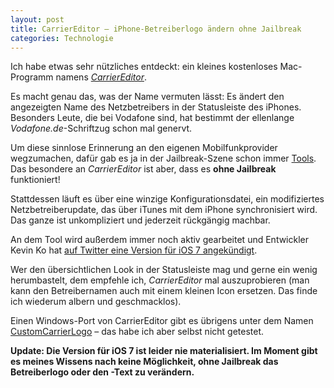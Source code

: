 ```yaml
---
layout: post
title: CarrierEditor – iPhone-Betreiberlogo ändern ohne Jailbreak
categories: Technologie
---
```


Ich habe etwas sehr nützliches entdeckt: ein kleines kostenloses Mac-Programm namens [*CarrierEditor*](http://uhelios.com/downloads/).

Es macht genau das, was der Name vermuten lässt: Es ändert den angezeigten Name des Netzbetreibers in der Statusleiste des iPhones. Besonders Leute, die bei Vodafone sind, hat bestimmt der ellenlange *Vodafone.de*-Schriftzug schon mal genervt.

Um diese sinnlose Erinnerung an den eigenen Mobilfunkprovider wegzumachen, dafür gab es ja in der Jailbreak-Szene schon immer [Tools](http://www.ijailbreak.com/cydia/zeppelin-cydia-tweak/). Das besondere an *CarrierEditor* ist aber, dass es **ohne Jailbreak** funktioniert!

Stattdessen läuft es über eine winzige Konfigurationsdatei, ein modifiziertes Netzbetreiberupdate, das über iTunes mit dem iPhone synchronisiert wird. Das ganze ist unkompliziert und jederzeit rückgängig machbar.

An dem Tool wird außerdem immer noch aktiv gearbeitet und Entwickler Kevin Ko hat [auf Twitter eine Version für iOS 7 angekündigt](https://twitter.com/uhelios/statuses/345689363218300928).

Wer den übersichtlichen Look in der Statusleiste mag und gerne ein wenig herumbastelt, dem empfehle ich, *CarrierEditor* mal auszuprobieren (man kann den Betreibernamen auch mit einem kleinen Icon ersetzen. Das finde ich wiederum albern und geschmacklos).

Einen Windows-Port von CarrierEditor gibt es übrigens unter dem Namen [CustomCarrierLogo](http://jamieede.co.uk/custom-carrier-logo-windows-iphone-ipad-free/) – das habe ich aber selbst nicht getestet.

**Update: Die Version für iOS 7 ist leider nie materialisiert. Im Moment gibt es meines Wissens nach keine Möglichkeit, ohne Jailbreak das Betreiberlogo oder den -Text zu verändern.**